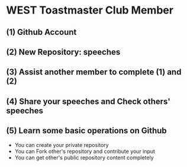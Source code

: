 # WEST Toastmaster Club Member

## (1) Github Account


## (2) New Repository: speeches


## (3) Assist another member to complete (1) and (2)

## (4) Share your speeches and Check others' speeches

## (5) Learn some basic operations on Github
- You can create your private repository
- You can Fork other's repository and contribute your input
- You can get other's public repository content completely

